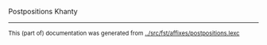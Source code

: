 Postpositions
Khanty




* * *
<small>This (part of) documentation was generated from [../src/fst/affixes/postpositions.lexc](http://github.com/giellalt/lang-kca/blob/main/../src/fst/affixes/postpositions.lexc)</small>